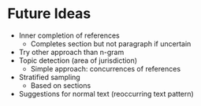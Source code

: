 # Future Ideas

- Inner completion of references 
    - Completes section but not paragraph if uncertain
- Try other approach than n-gram
- Topic detection (area of jurisdiction)
    - Simple approach: concurrences of references 
- Stratified sampling 
    - Based on sections
- Suggestions for normal text (reoccurring text pattern)